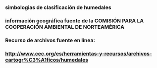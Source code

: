 ### simbologias de clasificación de humedales
### información geográfica fuente de la COMISIÓN PARA LA COOPERACIÓN AMBIENTAL DE NORTEAMÉRICA
### Recurso de archivos fuente en línea: 
### http://www.cec.org/es/herramientas-y-recursos/archivos-cartogr%C3%A1ficos/humedales
